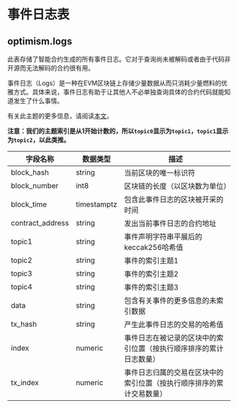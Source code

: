 # 事件日志表

## optimism.logs

此表存储了智能合约生成的所有事件日志。它对于查询尚未被解码或者由于代码非开源而无法解码的合约很有用。

事件日志（Logs）是一种在EVM区块链上存储少量数据从而只消耗少量燃料的优雅方式。具体来说，事件日志有助于让其他人不必单独查询具体的合约代码就能知道发生了什么事情。

有关此主题的更多信息，请阅读[本文](https://medium.com/mycrypto/understanding-event-logs-on-the-ethereum-blockchain-f4ae7ba50378)。

**注意：我们的主题索引是从1开始计数的，所以`topic0`显示为`topic1`，`topic1`显示为`topic2`，以此类推。**

| **字段名称**     | **数据类型** | **描述**                                                                          |
| ----------------- | ------------ | ------------------------------------------------------------------------------------------------------------ |
| block\_hash       | string       | 当前区块的唯一标识符                                                                          |
| block\_number     | int8         | 区块链的长度（以区块数为单位）                                                                       |
| block\_time       | timestamptz  | 包含此事件日志的区块被开采的时间                                                     |
| contract\_address | string       | 发出当前事件日志的合约地址                                                             |
| topic1            | string       | 事件声明字符串平展后的keccak256哈希值                                                      |
| topic2            | string       | 事件的索引主题1                                                                                   |
| topic3            | string       | 事件的索引主题2                                                                                  |
| topic4            | string       | 事件的索引主题3                                                                                   |
| data              | string       | 包含有关事件的更多信息的未索引数据                                                   |
| tx\_hash          | string       | 产生此事件日志的交易的哈希值                                               |
| index             | numeric      | 事件日志在被记录的区块中的索引位置（按执行顺序排序的累计日志数量）                      |
| tx\_index         | numeric      | 事件日志归属的交易在区块中的索引位置（按执行顺序排序的累计交易数量） |
